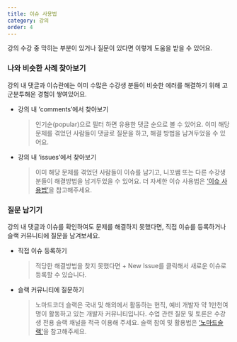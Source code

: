 ```yaml
---
title: 이슈 사용법
category: 강의
order: 4
---
```


강의 수강 중 막히는 부분이 있거나 질문이 있다면 이렇게 도움을 받을 수 있어요.

### 나와 비슷한 사례 찾아보기

강의 내 댓글과 이슈란에는 이미 수많은 수강생 분들이 비슷한 에러를 해결하기 위해 고군분투해온 경험이 쌓여있어요.

- 강의 내 ‘comments’에서 찾아보기

  > 인기순(popular)으로 필터 하면 유용한 댓글 순으로 볼 수 있어요. 이미 해당 문제를 겪었던 사람들이 댓글로 질문을 하고, 해결 방법을 남겨두었을 수 있어요.

- 강의 내 ‘issues’에서 찾아보기
  > 이미 해당 문제를 겪었던 사람들이 이슈를 남기고, 니꼬쌤 또는 다른 수강생 분들이 해결방법을 남겨두었을 수 있어요.
  > 더 자세한 이슈 사용법은 [‘이슈 사용법’](https://nomadcoders.co/faq/courses/issue)을 참고해주세요.

### 질문 남기기

강의 내 댓글과 이슈를 확인하여도 문제를 해결하지 못했다면, 직접 이슈를 등록하거나 슬랙 커뮤니티에 질문을 남겨보세요.

- 직접 이슈 등록하기
  > 적당한 해결방법을 찾지 못했다면 + New Issue를 클릭해서 새로운 이슈로 등록할 수 있습니다.
- 슬랙 커뮤니티에 질문하기
  > 노마드코더 슬랙은 국내 및 해외에서 활동하는 현직, 예비 개발자 약 1만천여 명이 활동하고 있는 개발자 커뮤니티입니다. 수업 관련 질문 및 토론은 수강생 전용 슬랙 채널을 적극 이용해 주세요.
  > 슬랙 참여 및 활용법은 [‘노마드슬랙'](https://nomadcoders.co/faq/community/slack)을 참고해주세요.
